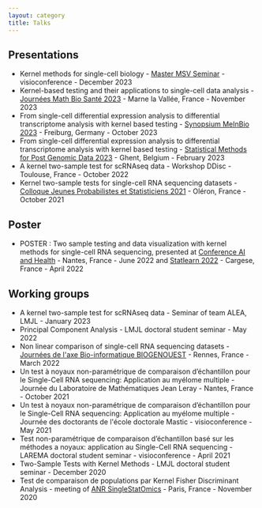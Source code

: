 ```yaml
---
layout: category
title: Talks
---
```


## Presentations
- Kernel methods for single-cell biology - [Master MSV Seminar](https://sites.google.com/view/m2-msv/accueil) - visioconference - December 2023
- Kernel-based testing and their applications to single-cell data analysis - [Journées Math Bio Santé 2023](https://jmbs2023.sciencesconf.org/) - Marne la Vallée, France - November 2023
- From single-cell differential expression analysis to differential transcriptome analysis with kernel based testing - [Synopsium MeInBio 2023](https://www.meinbio.uni-freiburg.de/rtg2344-symposium-2023) - Freiburg, Germany - October 2023 
- From single-cell differential expression analysis to differential transcriptome analysis with kernel based testing - [Statistical Methods for Post Genomic Data 2023](https://smpgd2023.sciencesconf.org/) - Ghent, Belgium - February 2023
- A kernel two-sample test for scRNAseq data - Workshop DDisc - Toulouse, France - October 2022
- Kernel two-sample tests for single-cell RNA sequencing datasets - [Colloque Jeunes Probabilistes et Statisticiens 2021](https://jps-2021.sciencesconf.org/) - Oléron, France - October 2021

## Poster 
- POSTER : Two sample testing and data visualization with kernel methods for single-cell RNA sequencing, 
presented at [Conference AI and Health](https://www.lebesgue.fr/fr/conf_IA_sante2022) - Nantes, France - June 2022 and [Statlearn 2022](https://statlearn.sciencesconf.org/resource/page/id/5) - Cargese, France - April 2022


## Working groups
- A kernel two-sample test for scRNAseq data - Seminar of team ALEA, LMJL - January 2023
- Principal Component Analysis - LMJL doctoral student seminar - May 2022
- Non linear comparison of single-cell RNA sequencing datasets - [Journées de l'axe Bio-informatique BIOGENOUEST](https://www.biogenouest.org/evenements/journee-de-laxe-bio-informatique/) - Rennes, France - March 2022
- Un test à noyaux non-paramétrique de comparaison d’échantillon pour le Single-Cell RNA sequencing: Application au myélome multiple - Journée du Laboratoire de Mathématiques Jean Leray - Nantes, France - October 2021
- Un test à noyaux non-paramétrique de comparaison d’échantillon pour le Single-Cell RNA sequencing: Application au myélome multiple - Journée des doctorants de l'école doctorale Mastic - visioconference - May 2021
- Test non-paramétrique de comparaison d’échantillon basé sur les méthodes a noyaux: application au Single-Cell RNA sequencing - LAREMA doctoral student seminar - visioconference - April 2021  
- Two-Sample Tests with Kernel Methods - LMJL doctoral student seminar - December 2020
- Test de comparaison de populations par Kernel Fisher Discriminant Analysis - meeting of [ANR SingleStatOmics](https://anr-singlestatomics.pages.math.cnrs.fr/) - Paris, France - November 2020


 
<!-- 
## Presentations
- <a href="{{ '/assets/pdf/presentations/presentation_kfda_testing.pdf' | prepend: site.baseurl | prepend: site.url }}">[pdf]</a> Kernel-Based Testing for Single-Cell Differential Analysis <br/>
- <a href="{{ '/assets/pdf/presentations/presentation_probabilistic_tSNE.pdf' | prepend: site.baseurl | prepend: site.url }}">[pdf]</a> A Graph-Coupling view of Dimension Reduction <br/>
- <a href="{{ '/assets/pdf/presentations/DMM17.pdf' | prepend: site.baseurl | prepend: site.url }}">[pdf]</a> Multivariate Statistics for Single Cell Data Analysis <br/>
- <a href="{{ '/assets/pdf/presentations/PRFR17.pdf' | prepend: site.baseurl | prepend: site.url }}">[pdf]</a> Continous Testing for Poisson Processes Intensities <br/>
- <a href="{{ '/assets/pdf/presentations/IPR16.pdf' | prepend: site.baseurl | prepend: site.url }}">[pdf]</a> Adaptive sparse Poisson functional regression for the analysis of NGS Data <br/>
- <a href="{{ '/assets/pdf/presentations/HDR-defense.pdf' | prepend: site.baseurl | prepend: site.url }}">[pdf]</a> A statistical tour of genomic data (HDR defense) <br/>
- <a href="{{ '/assets/pdf/presentations/GLL12.pdf' | prepend: site.baseurl | prepend: site.url }}">[pdf]</a> Wavelet-based clustering for mixed-effects functional models in high dimension.<br/>
- <a href="{{ '/assets/pdf/presentations/process-segmentation.pdf' | prepend: site.baseurl | prepend: site.url }}">[pdf]</a> A not so short introduction to process segmentation.<br/>
- <a href="{{ '/assets/pdf/presentations/cghseg.pdf' | prepend: site.baseurl | prepend: site.url }}">[pdf]</a> CGHSeg: Statistical assessment of chromosomal aberrations at the cohort level.<br/>
- <a href="{{ '/assets/pdf/presentations/mixedmod.pdf' | prepend: site.baseurl | prepend: site.url }}">[pdf]</a> Linear models for the joint analysis of multiple array-CGH profiles.<br/>
- <a href="{{ '/assets/pdf/presentations/online.pdf' | prepend: site.baseurl | prepend: site.url }}">[pdf]</a> Online Inference of Network Mixtures.<br/>
- <a href="{{ '/assets/pdf/presentations/netmotifs.pdf' | prepend: site.baseurl | prepend: site.url }}">[pdf]</a> Assessing the exceptionality of network motifs.<br/>
- <a href="{{ '/assets/pdf/presentations/mixnet.pdf' | prepend: site.baseurl | prepend: site.url }}">[pdf]</a> Uncovering structure in biological networks.<br/>
- <a href="{{ '/assets/pdf/presentations/franckdefense.pdf' | prepend: site.baseurl | prepend: site.url }}">[pdf]</a> A segmentation-clustering problem for the analysis of array CGH data.<br/>

## Invited conferences (from 2011)

- Graph-Based Embedding for Dimension Reduction, Measure-theoretic Approaches and Optimal Transportation in Statistics, Paris, Institut Henri Poincaré 2022.
- A Graph Coupling View of Dimension Reduction, Inverse Problems in Biology, Paris, Institut Henri Poincaré 2022.
- Continuous Testing for Poisson Process Intensities, Journées MAS, SMAI, Grenoble, France 2016
- Adaptive Lasso and group-Lasso for functional Poisson regression, 8th International Conference of the ERCIM WG on Computational and Methodological Statistics, Londres, December 2015
- Introduction to the statistical analysis of omics data in high dimension, LyonSysBio, Lyon, November 2015
- G4 motifs are necessary but not sufficient for replication initiation in vertebrates, A.-L.Valton, F. Picard, P. Alberti, C. Saintomé, J.-F. Riou, and M.-N. Prioleau (speaker), G4 motifs are necessary but not sufficient for replication initiation in vertebrates, Eukaryotic DNA replication and Genome maintenance, Cold Spring Harbor, September 2015
- Adaptive Generalized Fused-Lasso: Asymptotic Properties and Applications, 59th World Statistics Congres, Hong-Kong, August, 2013.
- Fast and parallel Algorithm for Population-Based Segmentation of Copy-Number Profiles, CIBB 2013, Tenth International Meeting on Computational Intelligence, Methods for Bioinformatics and Biostatistics, Nice, France, June 2013.
- Curve Clustering and Functional Mixed Models. Modeling, variable selection and application to Genomics, Journées de Statistique Fonctionnelle et Opérationnelle, Montpellier, France, Juin 2012
- Wavelet-based clustering for mixed-effects functional models, (speaker: M. Giacofci), 1st Conference of the International Society for NonParametric Statistics, Chalkidiki, Greece, Juin 2012
- Using scan statistics for peak detection in NGS data, 3rd Bioinformatics Workshop Canceropôles CLARA-PACA, Lyon, September 2011
- Modèles de détection de ruptures et applications avec le logiciel R, Journée Palettes R INED-SFdS-MNHN, Paris, April 2011

## Conferences with Proceedings (from 2011)

- Durif, G. Modolo, L. Mold, J.E. Lambert-Lacroix, S. and Picard, F., Probabilistic Count Matrix Factorization for Single Cell Expression Data Analysis, RECOMB, Paris, France, 2018
- Durif, G. Modolo, L. Mold, J.E. Lambert-Lacroix, S. and Picard, F., Sparse  Gamma/Poisson  PCA  to  unravel  the  genomic  diversity  of  single-cell expression data, Statistical Challenges in Single-Cell Biology, Ascona, Switzerland, 2017
- Rigaill, R. Miele, V., Picard, F., Fast and parallel Algorithm for Population-Based Segmentation of Copy-Number Profiles, CIBB 2013, Tenth International Meeting on Computational Intelligence, Methods for Bioinformatics and Biostatistics, Nice, France, June 2013.
- Spatio-temporal characterization of the replication program along the whole human genome, Cadoret, J.C Picard, F., Audit, B. Arneodo, A. Duret, L. Prioleau, M.N., Cold Spring Harbor Laboratory Meetings, New York, 2011
- Wavelet-based clustering for mixed-effects functional models, Giacofci, M. Lambert-Lacroix, S. Marot, G. Picard, F. Journées de Statistique SFDS, Tunis, 2011
- Wavelet-based clustering for mixed-effects functional models, Giacofci, M. Lambert-Lacroix, S. Marot, G. Picard, F., International Biometric Society Channel Network, Bordeaux, 2011 -->
